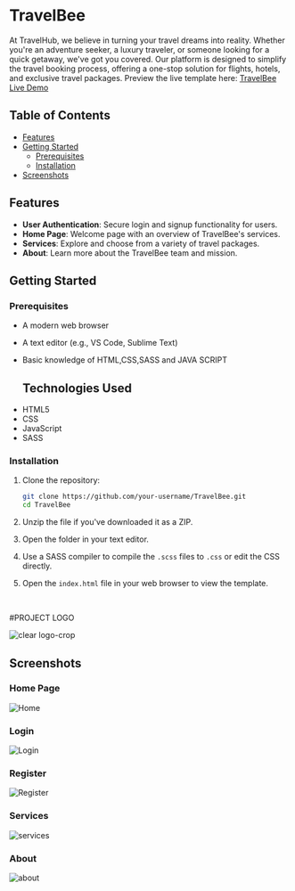 # TravelBee

At TravelHub, we believe in turning your travel dreams into reality. Whether you're an adventure seeker, a luxury traveler, or someone looking for a quick getaway, we've got you covered. Our platform is designed to simplify the travel booking process, offering a one-stop solution for flights, hotels, and exclusive travel packages.
Preview the live template here: [TravelBee Live Demo](https://travel-bee-1.netlify.app/)

## Table of Contents
- [Features](#features)
- [Getting Started](#getting-started)
  - [Prerequisites](#prerequisites)
  - [Installation](#installation)
- [Screenshots](#Screenshots)


## Features

- **User Authentication**: Secure login and signup functionality for users.
- **Home Page**: Welcome page with an overview of TravelBee's services.
- **Services**: Explore and choose from a variety of travel packages.
- **About**: Learn more about the TravelBee team and mission.

## Getting Started

### Prerequisites
- A modern web browser
- A text editor (e.g., VS Code, Sublime Text)
- Basic knowledge of HTML,CSS,SASS and JAVA SCRIPT

  ## Technologies Used
<ul>
<li>HTML5</li>
<li>CSS</li>
<li>JavaScript</li>
<li>SASS</li>  
</ul>

### Installation

1. Clone the repository:

   ```bash
   git clone https://github.com/your-username/TravelBee.git
   cd TravelBee
2. Unzip the file if you've downloaded  it as a ZIP.
3. Open the folder in your text editor.
4. Use a SASS compiler to compile the `.scss` files to `.css` or edit the CSS directly.
5. Open the `index.html` file in your web browser to view the template.

   <br>

#PROJECT LOGO
<br>

![clear logo-crop](https://github.com/heyyrahul/vivid-roll-405/assets/79692865/d3735248-d34a-4d84-b887-72fb8dba6a55)

## Screenshots

### Home Page

![Home](https://github.com/underiya/code-rhapsody-3467/assets/79692865/f9d58d74-fa0f-4c56-9fdb-b5bb63fac066)

### Login 

![Login](https://github.com/heyyrahul/vivid-roll-405/assets/79692865/f5cc0a90-2daa-42f8-868f-553d2eba2db0)

### Register

![Register](https://github.com/heyyrahul/vivid-roll-405/assets/79692865/610293b6-686f-44c6-94c1-01fcc96b7284)

### Services

![services](https://github.com/underiya/code-rhapsody-3467/assets/79692865/6d9b80d4-ded6-4f87-a76f-703dce6052d6)

### About

![about](https://github.com/heyyrahul/vivid-roll-405/assets/79692865/05d0b2c4-32f9-4aef-a73d-97f81cb60301)

